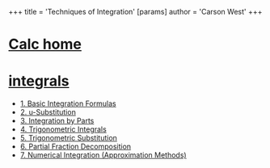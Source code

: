 +++
 title = 'Techniques of Integration'
[params]
	author = 'Carson West'
+++
# [Calc home](./../calc-home/)
# [integrals](./../integrals/)
- [1. Basic Integration Formulas](./../1.-basic-integration-formulas/)
- [2.  u-Substitution](./../2.--u-substitution/)
- [3. Integration by Parts](./../3.-integration-by-parts/)
- [4. Trigonometric Integrals](./../4.-trigonometric-integrals/)
- [5. Trigonometric Substitution](./../5.-trigonometric-substitution/)
- [6. Partial Fraction Decomposition](./../6.-partial-fraction-decomposition/)
- [7. Numerical Integration (Approximation Methods)](./../7.-numerical-integration-(approximation-methods)/)